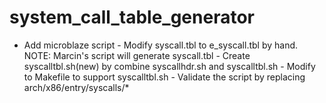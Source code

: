 # system_call_table_generator

- Add microblaze script
      - Modify syscall.tbl to e_syscall.tbl by hand. 
NOTE: Marcin's script will generate syscall.tbl
      - Create syscalltbl.sh(new) by combine syscallhdr.sh and syscalltbl.sh
      - Modify to Makefile to support syscalltbl.sh
      - Validate the script by replacing arch/x86/entry/syscalls/*